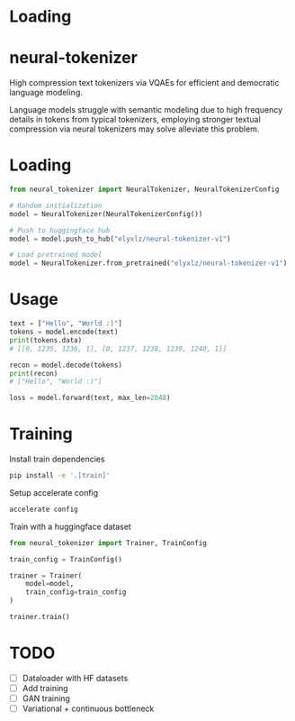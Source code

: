 # Loading

# neural-tokenizer
High compression text tokenizers via VQAEs for efficient and democratic language modeling.

Language models struggle with semantic modeling due to high frequency details in tokens from typical tokenizers, employing stronger textual compression via neural tokenizers may solve alleviate this problem.

# Loading
```py
from neural_tokenizer import NeuralTokenizer, NeuralTokenizerConfig

# Random initialization
model = NeuralTokenizer(NeuralTokenizerConfig())

# Push to huggingface hub
model = model.push_to_hub("elyxlz/neural-tokenizer-v1")

# Load pretrained model
model = NeuralTokenizer.from_pretrained("elyxlz/neural-tokenizer-v1")
```


# Usage
```python
text = ["Hello", "World :)"]
tokens = model.encode(text)
print(tokens.data)
# [[0, 1235, 1236, 1], [0, 1237, 1238, 1239, 1240, 1]]

recon = model.decode(tokens)
print(recon)
# ["Hello", "World :)"]

loss = model.forward(text, max_len=2048)
```

# Training
Install train dependencies
```zsh
pip install -e '.[train]'
```

Setup accelerate config
```sh
accelerate config
```

Train with a huggingface dataset
```py
from neural_tokenizer import Trainer, TrainConfig

train_config = TrainConfig()

trainer = Trainer(
    model=model,
    train_config=train_config
)

trainer.train()

```

# TODO
- [ ] Dataloader with HF datasets
- [ ] Add training 
- [ ] GAN training
- [ ] Variational + continuous bottleneck

